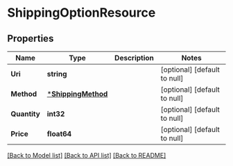 # ShippingOptionResource

## Properties
Name | Type | Description | Notes
------------ | ------------- | ------------- | -------------
**Uri** | **string** |  | [optional] [default to null]
**Method** | [***ShippingMethod**](ShippingMethod.md) |  | [optional] [default to null]
**Quantity** | **int32** |  | [optional] [default to null]
**Price** | **float64** |  | [optional] [default to null]

[[Back to Model list]](../README.md#documentation-for-models) [[Back to API list]](../README.md#documentation-for-api-endpoints) [[Back to README]](../README.md)


